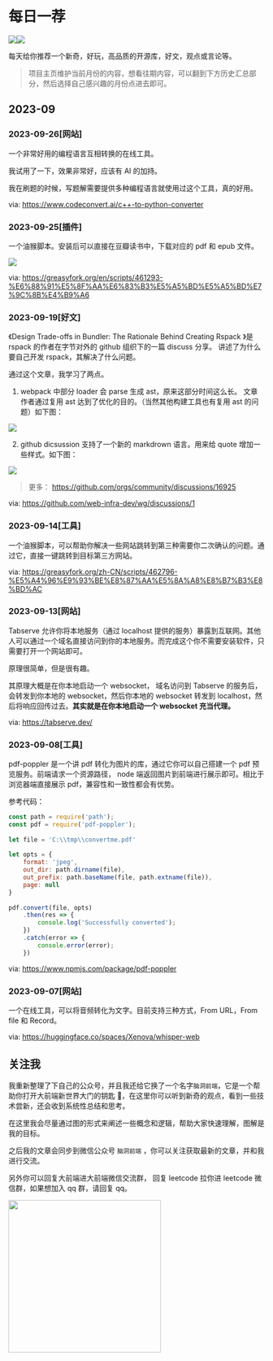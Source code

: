 
# 每日一荐

![](https://p.ipic.vip/0bhil1.jpg)![](https://p.ipic.vip/0bhil1.jpg)

每天给你推荐一个新奇，好玩，高品质的开源库，好文，观点或言论等。

> 项目主页维护当前月份的内容，想看往期内容，可以翻到下方历史汇总部分，然后选择自己感兴趣的月份点进去即可。

## 2023-09

### 2023-09-26[网站]

一个非常好用的编程语言互相转换的在线工具。

我试用了一下，效果非常好，应该有 AI 的加持。

我在刷题的时候，写题解需要提供多种编程语言就使用过这个工具，真的好用。

via: https://www.codeconvert.ai/c++-to-python-converter

### 2023-09-25[插件]

一个油猴脚本。安装后可以直接在豆瓣读书中，下载对应的 pdf 和 epub 文件。

![](https://p.ipic.vip/e2enzk.jpg)

via: https://greasyfork.org/en/scripts/461293-%E6%88%91%E5%8F%AA%E6%83%B3%E5%A5%BD%E5%A5%BD%E7%9C%8B%E4%B9%A6

### 2023-09-19[好文]

《Design Trade-offs in Bundler: The Rationale Behind Creating Rspack 》是 rspack 的作者在字节对外的 github 组织下的一篇 discuss 分享。 讲述了为什么要自己开发 rspack，其解决了什么问题。

通过这个文章，我学习了两点。

1. webpack 中部分 loader 会 parse 生成 ast，原来这部分时间这么长。 文章作者通过复用 ast 达到了优化的目的。（当然其他构建工具也有复用 ast 的问题）如下图：

![](https://p.ipic.vip/yku6ee.jpg)

2. github dicsussion 支持了一个新的 markdrown 语言。用来给 quote 增加一些样式。如下图：

![](https://p.ipic.vip/5qosmd.png)

> 更多： https://github.com/orgs/community/discussions/16925

via: https://github.com/web-infra-dev/wg/discussions/1

### 2023-09-14[工具]

一个油猴脚本，可以帮助你解决一些网站跳转到第三种需要你二次确认的问题。通过它，直接一键跳转到目标第三方网站。

via: https://greasyfork.org/zh-CN/scripts/462796-%E5%A4%96%E9%93%BE%E8%87%AA%E5%8A%A8%E8%B7%B3%E8%BD%AC

### 2023-09-13[网站]

Tabserve 允许你将本地服务（通过 localhost 提供的服务）暴露到互联网。其他人可以通过一个域名直接访问到你的本地服务。而完成这个你不需要安装软件，只需要打开一个网站即可。

原理很简单，但是很有趣。

其原理大概是在你本地启动一个 websocket， 域名访问到 Tabserve 的服务后，会转发到你本地的 websocket，然后你本地的 websocket 转发到 localhost，然后将响应回传过去。**其实就是在你本地启动一个 websocket 充当代理。**

via: https://tabserve.dev/

### 2023-09-08[工具]

pdf-poppler 是一个讲 pdf 转化为图片的库，通过它你可以自己搭建一个 pdf 预览服务。前端请求一个资源路径， node 端返回图片到前端进行展示即可。相比于浏览器端直接展示 pdf，兼容性和一致性都会有优势。

参考代码：

```js
const path = require('path');
const pdf = require('pdf-poppler');
 
let file = 'C:\\tmp\\convertme.pdf'
 
let opts = {
    format: 'jpeg',
    out_dir: path.dirname(file),
    out_prefix: path.baseName(file, path.extname(file)),
    page: null
}
 
pdf.convert(file, opts)
    .then(res => {
        console.log('Successfully converted');
    })
    .catch(error => {
        console.error(error);
    })
```

via: https://www.npmjs.com/package/pdf-poppler

### 2023-09-07[网站]

一个在线工具，可以将音频转化为文字。目前支持三种方式，From URL，From file 和 Record。

via: https://huggingface.co/spaces/Xenova/whisper-web



## 关注我

我重新整理了下自己的公众号，并且我还给它换了一个名字`脑洞前端`，它是一个帮助你打开大前端新世界大门的钥匙 🔑，在这里你可以听到新奇的观点，看到一些技术尝新，还会收到系统性总结和思考。

在这里我会尽量通过图的形式来阐述一些概念和逻辑，帮助大家快速理解，图解是我的目标。

之后我的文章会同步到微信公众号 `脑洞前端` ，你可以关注获取最新的文章，并和我进行交流。

另外你可以回复大前端进大前端微信交流群， 回复 leetcode 拉你进 leetcode 微信群，如果想加入 qq 群，请回复 qq。

<img width="300" src="https://p.ipic.vip/bp35i7.jpg">

